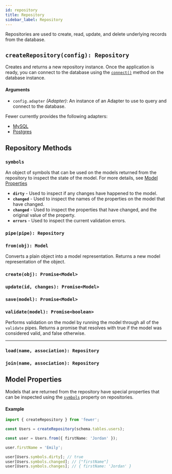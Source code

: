 ```yaml
---
id: repository
title: Repository
sidebar_label: Repository
---
```


Repositories are used to create, read, update, and delete underlying records from the database.

## `createRepository(config): Repository`

Creates and returns a new repository instance. Once the application is ready, you can connect to the database using the [`connect()`](#database-connect-promise) method on the database instance.

#### Arguments

- `config.adapter` _(Adapter)_: An instance of an Adapter to use to query and connect to the database.

Fewer currently provides the following adapters:

- [MySQL](../adapters/mysql.md)
- [Postgres](../adapters/postgres.md)

## Repository Methods

### `symbols`

An object of symbols that can be used on the models returned from the repository to inspect the state of the model.
For more details, see [Model Properties](#model-properties)

- **`dirty`** - Used to inspect if any changes have happened to the model.
- **`changed`** - Used to inspect the names of the properties on the model that have changed.
- **`changed`** - Used to inspect the properties that have changed, and the original value of the property.
- **`errors`** - Used to inspect the current validation errors.

### `pipe(pipe): Repository`

### `from(obj): Model`

Converts a plain object into a model representation. Returns a new model representation of the object.

### `create(obj): Promise<Model>`

### `update(id, changes): Promise<Model>`

### `save(model): Promise<Model>`

### `validate(model): Promise<boolean>`

Performs validation on the model by running the model through all of the `validate` pipes. Returns a promise that resolves with true if the model was considered valid, and false otherwise.

---

### `load(name, association): Repository`
### `join(name, association): Repository`

## Model Properties

Models that are returned from the repository have special properties that can be inspected using the [`symbols`](#symbols) property on repositories.

#### Example

```ts
import { createRepository } from 'fewer';

const Users = createRepository(schema.tables.users);

const user = Users.from({ firstName: 'Jordan' });

user.firstName = 'Emily';

user[Users.symbols.dirty]; // true
user[Users.symbols.changed]; // ["firstName"]
user[Users.symbols.changes]; // { firstName: 'Jordan' }
```
